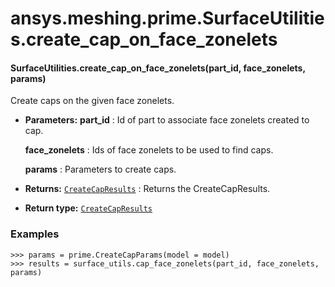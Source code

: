# ansys.meshing.prime.SurfaceUtilities.create_cap_on_face_zonelets



#### SurfaceUtilities.create_cap_on_face_zonelets(part_id, face_zonelets, params)

Create caps on the given face zonelets.

* **Parameters:**
  **part_id**
  : Id of part to associate face zonelets created to cap.

  **face_zonelets**
  : Ids of face zonelets to be used to find caps.

  **params**
  : Parameters to create caps.
* **Returns:**
  [`CreateCapResults`](ansys.meshing.prime.CreateCapResults.md#ansys.meshing.prime.CreateCapResults)
  : Returns the CreateCapResults.
* **Return type:**
  [`CreateCapResults`](ansys.meshing.prime.CreateCapResults.md#ansys.meshing.prime.CreateCapResults)

### Examples

```pycon
>>> params = prime.CreateCapParams(model = model)
>>> results = surface_utils.cap_face_zonelets(part_id, face_zonelets, params)
```

<!-- !! processed by numpydoc !! -->
